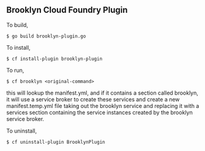 Brooklyn Cloud Foundry Plugin
-----------------------------
To build,

    $ go build brooklyn-plugin.go

To install,

    $ cf install-plugin brooklyn-plugin

To run,

    $ cf brooklyn <original-command>

this will lookup the manifest.yml, and if it contains a section
called brooklyn, it will use a service broker to create these
services and create a new manifest.temp.yml file taking out
the brooklyn service and replacing it with a services section
containing the service instances created by the brooklyn service
broker.

To uninstall,

    $ cf uninstall-plugin BrooklynPlugin
